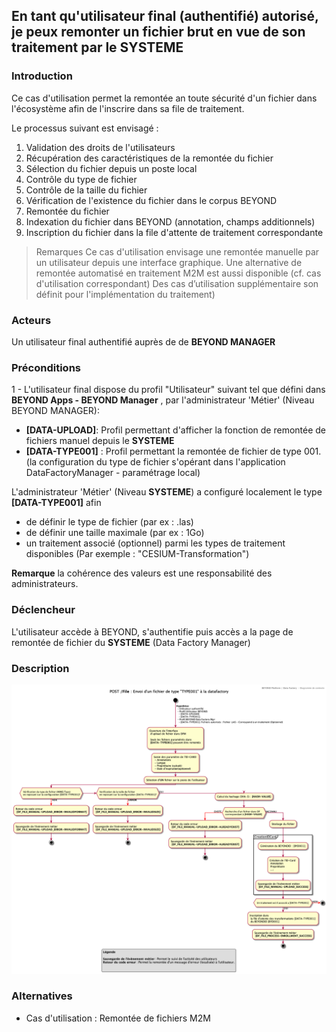 ## En tant qu'utilisateur final (authentifié) autorisé, je peux remonter un fichier brut en vue de son traitement par le SYSTEME

### Introduction

Ce cas d'utilisation permet la remontée an toute sécurité d'un fichier dans l'écosystème afin de l'inscrire dans sa file de traitement.

Le processus suivant est envisagé :

1. Validation des droits de l'utilisateurs
2. Récupération des caractéristiques de la remontée du fichier
3. Sélection du fichier depuis un poste local
4. Contrôle du type de fichier
5. Contrôle de la taille du fichier
6. Vérification de l'existence du fichier dans le corpus BEYOND
7. Remontée du fichier
8. Indexation du fichier dans BEYOND (annotation, champs additionnels)
9. Inscription du fichier dans la file d'attente de traitement correspondante

>Remarques
>Ce cas d'utilisation envisage une remontée manuelle par un utilisateur depuis une interface graphique. Une alternative de remontée automatisé en traitement M2M est aussi disponible (cf. cas d'utilisation correspondant)
> Des cas d’utilisation supplémentaire son définit pour l'implémentation du traitement)

### Acteurs

Un utilisateur final authentifié auprès de de **BEYOND MANAGER**

### Préconditions

1 - L'utilisateur final dispose du profil "Utilisateur" suivant tel que défini dans **BEYOND Apps - BEYOND Manager** , par l'administrateur 'Métier' (Niveau BEYOND MANAGER):

- **[DATA-UPLOAD]**: Profil permettant d'afficher la fonction de remontée de fichiers manuel depuis le **SYSTEME**
- **[DATA-TYPE001]** : Profil permettant la remontée de fichier de type 001. (la configuration du type de fichier s'opérant dans l'application DataFactoryManager - paramétrage local)

L'administrateur 'Métier' (Niveau **SYSTEME**) a configuré localement le type **[DATA-TYPE001]** afin

- de définir le type de fichier (par ex : .las)
- de définir une taille maximale (par ex : 1Go)
- un traitement associé (optionnel) parmi les types de traitement disponibles (Par exemple : "CESIUM-Transformation")
  
**Remarque** la cohérence des valeurs est une responsabilité des administrateurs.

### Déclencheur

L'utilisateur accède à BEYOND, s'authentifie puis accès a la page de remontée de fichier du **SYSTEME** (Data Factory Manager)

### Description

![Cas d'utilisation](./images/0250.UCase-UPLOAD-File.png)

### Alternatives

- Cas d'utilisation : Remontée de fichiers M2M
